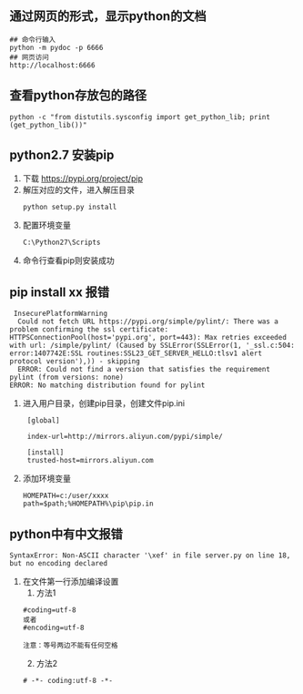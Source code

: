 ## 通过网页的形式，显示python的文档
```
## 命令行输入
python -m pydoc -p 6666
## 网页访问
http://localhost:6666
```

## 查看python存放包的路径
```
python -c "from distutils.sysconfig import get_python_lib; print (get_python_lib())"
```

## python2.7 安装pip
1. 下载 https://pypi.org/project/pip
2. 解压对应的文件，进入解压目录
   ```
   python setup.py install
   ```
3. 配置环境变量
   ```
   C:\Python27\Scripts
   ```
4. 命令行查看pip则安装成功

## pip install xx 报错
```
 InsecurePlatformWarning
  Could not fetch URL https://pypi.org/simple/pylint/: There was a problem confirming the ssl certificate: HTTPSConnectionPool(host='pypi.org', port=443): Max retries exceeded with url: /simple/pylint/ (Caused by SSLError(SSLError(1, '_ssl.c:504: error:1407742E:SSL routines:SSL23_GET_SERVER_HELLO:tlsv1 alert protocol version'),)) - skipping
  ERROR: Could not find a version that satisfies the requirement pylint (from versions: none)
ERROR: No matching distribution found for pylint
```
1. 进入用户目录，创建pip目录，创建文件pip.ini
   ```
    [global]

    index-url=http://mirrors.aliyun.com/pypi/simple/

    [install]
    trusted-host=mirrors.aliyun.com
   ```
2. 添加环境变量
   ```
   HOMEPATH=c:/user/xxxx
   path=$path;%HOMEPATH%\pip\pip.in
   ```
## python中有中文报错
```
SyntaxError: Non-ASCII character '\xef' in file server.py on line 18, but no encoding declared
```
1. 在文件第一行添加编译设置
   1. 方法1
   ```
   #coding=utf-8
   或者
   #encoding=utf-8

   注意：等号两边不能有任何空格
   ```
   2. 方法2
   ```
   # -*- coding:utf-8 -*- 
   ```